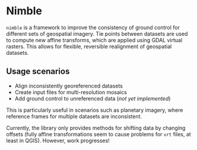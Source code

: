 # Nimble

`nimble` is a framework to improve the consistency
of ground control for different sets of geospatial imagery.
Tie points between datasets are used to compute new affine
transforms, which are applied using GDAL virtual rasters.
This allows for flexible, reversible realignment of geospatial datasets.

## Usage scenarios

- Align inconsistently georeferenced datasets
- Create input files for multi-resolution mosaics
- Add ground control to unreferenced data (*not yet implemented*)

This is particularly useful in scenarios such as planetary imagery, where
reference frames for multiple datasets are inconsistent.

Currently, the library only provides methods for shifting data by changing
offsets (fully affine transformations seem to cause problems for `vrt` files,
at least in QGIS). However, work progresses!
